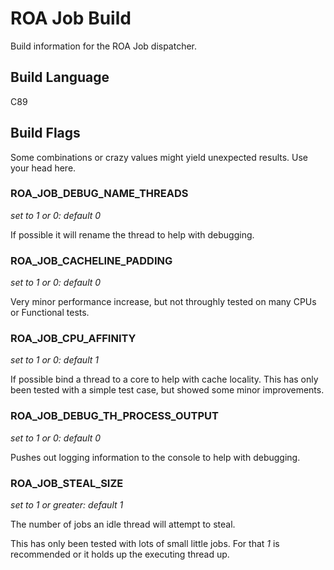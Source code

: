# ROA Job Build

Build information for the ROA Job dispatcher.


## Build Language

C89


## Build Flags

Some combinations or crazy values might yield unexpected results. Use your head here.


### ROA_JOB_DEBUG_NAME_THREADS

_set to 1 or 0: default 0_

If possible it will rename the thread to help with debugging.

### ROA_JOB_CACHELINE_PADDING

_set to 1 or 0: default 0_

Very minor performance increase, but not throughly tested on many CPUs or Functional tests.

### ROA_JOB_CPU_AFFINITY

_set to 1 or 0: default 1_

If possible bind a thread to a core to help with cache locality. This has only been tested with a simple test case, but showed some minor improvements.

### ROA_JOB_DEBUG_TH_PROCESS_OUTPUT

_set to 1 or 0: default 0_

Pushes out logging information to the console to help with debugging.

### ROA_JOB_STEAL_SIZE

_set to 1 or greater: default 1_

The number of jobs an idle thread will attempt to steal.

This has only been tested with lots of small little jobs. For that _1_ is recommended or it holds up the executing thread up.
